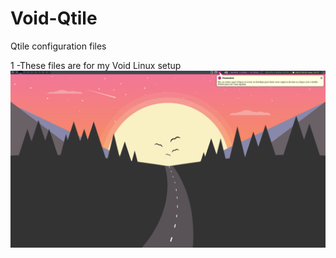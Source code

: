 # Void-Qtile
Qtile configuration files

1 -These files are for my Void Linux setup
![print](https://github.com/katiaLins/Void-Qtile/blob/main/DeskVoid.png?raw=true)
